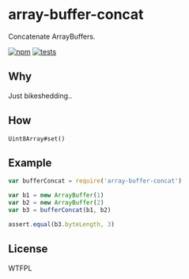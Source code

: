 # array-buffer-concat
Concatenate ArrayBuffers.

[![npm](http://img.shields.io/npm/v/array-buffer-concat.svg?style=flat-square)](http://www.npmjs.org/array-buffer-concat)
[![tests](https://img.shields.io/travis/jessetane/array-buffer-concat.svg?style=flat-square&branch=master)](https://travis-ci.org/jessetane/array-buffer-concat)

## Why
Just bikeshedding..

## How
`Uint8Array#set()`

## Example
```javascript
var bufferConcat = require('array-buffer-concat')

var b1 = new ArrayBuffer(1)
var b2 = new ArrayBuffer(2)
var b3 = bufferConcat(b1, b2)

assert.equal(b3.byteLength, 3)
```

## License
WTFPL
